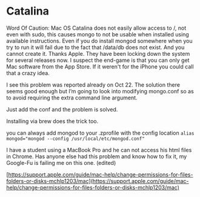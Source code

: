 # Catalina

Word Of Caution: Mac OS Catalina does not easily allow access to /, not even with sudo, this causes mongo to not be usable when installed using available instructions. Even if you do install mongod somewhere when you try to run it will fail due to the fact that /data/db does not exist. And you cannot create it. Thanks Apple. They have been locking down the system for several releases now. I suspect the end-game is that you can only get Mac software from the App Store. If it weren't for the iPhone you could call that a crazy idea.

I see this problem was reported already on Oct 22. The solution there seems good enough but I’m going to look into modifying mongo.conf so as to avoid requiring the extra command line argument.

Just add the conf and the problem is solved.

Installing via brew does the trick too.

you can always add mongod to your .zprofile with the config location  `alias mongod="mongod --config /usr/local/etc/mongod.conf"`

I have a student using a MacBook Pro and he can not access his html files in Chrome.  Has anyone else had this problem and know how to fix it, my Google-Fu is failing me on this one. (edited)

[https://support.apple.com/guide/mac-help/change-permissions-for-files-folders-or-disks-mchlp1203/mac](https://support.apple.com/guide/mac-help/change-permissions-for-files-folders-or-disks-mchlp1203/mac)


<!--stackedit_data:
eyJoaXN0b3J5IjpbNzQ2MjY5MzY2XX0=
-->